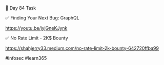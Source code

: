 🎯 Day 84 Task


✅ Finding Your Next Bug: GraphQL

https://youtu.be/jyjGneKJynk


✅ No Rate Limit - 2K$ Bounty


https://shahjerry33.medium.com/no-rate-limit-2k-bounty-642720ffba99

#infosec #learn365
